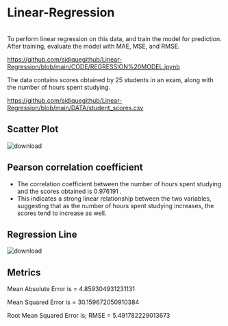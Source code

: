 # Linear-Regression
<br>
To perform linear regression on this data, and train the model for prediction. After training, evaluate the model with MAE, MSE, and RMSE. 

https://github.com/sidiquegithub/Linear-Regression/blob/main/CODE/REGRESSION%20MODEL.ipynb


The data contains scores obtained by 25 students in an exam, along with the number of hours spent studying. 

https://github.com/sidiquegithub/Linear-Regression/blob/main/DATA/student_scores.csv

## Scatter Plot 
![download](https://github.com/sidiquegithub/Linear-Regression/assets/110783832/fee20aed-aa3b-4d7e-93d4-ed0cce877135)

## Pearson correlation coefficient

- The correlation coefficient between the number of hours spent studying and the scores obtained is 0.976191 . 
- This indicates a strong linear relationship between the two variables, suggesting that as the number of hours spent studying increases, the scores tend to increase as well.


## Regression Line

![download](https://github.com/sidiquegithub/Linear-Regression/assets/110783832/22c7e401-9645-4280-9319-25384bedd7c2)

## Metrics


Mean Absolute Error is =  4.859304931231131

Mean Squared Error is =  30.159672050910384

Root Mean Squared Error is; RMSE =  5.491782229013673
